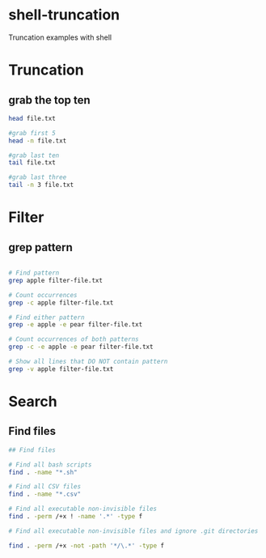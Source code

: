 # shell-truncation
Truncation examples with shell

# Truncation
## grab the top ten

```bash
head file.txt

#grab first 5
head -n file.txt

#grab last ten
tail file.txt

#grab last three
tail -n 3 file.txt
```
# Filter
## grep pattern

```bash

# Find pattern
grep apple filter-file.txt 

# Count occurrences
grep -c apple filter-file.txt 

# Find either pattern
grep -e apple -e pear filter-file.txt 

# Count occurrences of both patterns
grep -c -e apple -e pear filter-file.txt

# Show all lines that DO NOT contain pattern
grep -v apple filter-file.txt 

``` 

# Search
## Find files

```bash
## Find files

# Find all bash scripts
find . -name "*.sh"

# Find all CSV files
find . -name "*.csv"

# Find all executable non-invisible files
find . -perm /+x ! -name '.*' -type f

# Find all executable non-invisible files and ignore .git directories

find . -perm /+x -not -path '*/\.*' -type f
```
